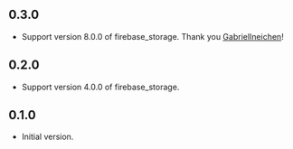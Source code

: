 ## 0.3.0

- Support version 8.0.0 of firebase_storage. Thank you [GabrielIneichen](https://github.com/GabrielIneichen)!

## 0.2.0

- Support version 4.0.0 of firebase_storage.

## 0.1.0

- Initial version.
